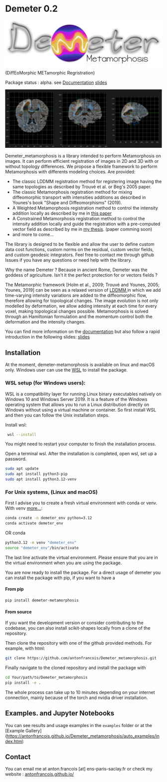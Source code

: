 # Demeter 0.2
![](assets/demeter_logo_darkLight.png)
(DiffEoMorphic METamorphic Regristration)

Package status : alpha. see [Documentation](https://antonfrancois.github.io/Demeter_metamorphosis/)
[slides](https://slides.com/antonfrancois/metamorphosis-presentation-inria)

![LDDMM visualisation on a 3D brain](assets/brain_lddmm_grid.png)

Demeter_metamorphosis is a library intended to perform Metamorphosis on images.
It can perform efficient registration of images in 2D and 3D with or without topology differences.
We propose a flexible framework to perform Metamorphosis with differents modeling
choices. Are provided:
- The classic LDDMM registration method for registering image having the same topologies as described by Trouvé et al. or Beg's 2005 paper.
- The classic Metamorphosis registration method for mixing diffeomorphic transport with intensities additions as described in Younes's book "Shape and Diffeomorphisms" (2019).
- A Weighted Metamorphosis registration method to control the intensity addition locally as described by me in [this paper](https://hal.science/hal-03971473)
- A Constrained Metamorphosis registration method to control the intensity addition locally and guide the registration with a pre-computed vector field as described by me in [my thesis](https://u-paris.fr/theses/detail-dune-these/?id_these=5642). (paper comming soon)
- and more to come...

The library is designed to be flexible and allow the user to define custom data cost functions, custom norms on the residual, custom vector fields, and custom geodesic integrators. Feel
free to contact me through github Issues if you have any questions or need help with the library.

Why the name Demeter ? Because in ancient Rome, Demeter was the goddess of agriculture.
Isn't it the perfect protection for or vectors fields ? 

The Metamorphic framework [Holm et al., 2009; Trouvé and Younes, 2005; Younes, 2019]
can be seen as a relaxed version of [LDDMM ](https://en.wikipedia.org/wiki/Large_deformation_diffeomorphic_metric_mapping)
in which we add time-varying intensity variations
are added to the diffeomorphic flow, therefore allowing for topological changes. The
image evolution is not only modelled by deformation, we allow adding intensity at each
time for every voxel, making topological changes possible. Metamorphosis is solved through
an Hamiltonian formulation and the momentum control both the deformation and the intensity changes.

You can find more information on the [documentation](https://antonfrancois.github.io/Demeter_metamorphosis/)
but also follow a rapid introduction in the following slides:
[slides](https://slides.com/antonfrancois/metamorphosis-presentation-inria)

## Installation
At the moment, demeter-metamorphosis is available on linux and macOS only.
Windows user can use the [WSL](https://learn.microsoft.com/en-us/windows/wsl/about) to install the package.

### WSL setup (for Windows users):

WSL is a compatibility layer for running Linux binary executables natively on Windows 10 and Windows Server 2019. It is a feature of the Windows operating system that allows you to run a Linux distribution directly on Windows without using a virtual machine or container.
So first install WSL and then you can follow the Unix installation steps.

Install wsl:
```bash
 wsl --install
```

You might need to restart your computer to finish the installation process.

Open a terminal wsl. After the installation is completed, open wsl, set up a password. 
 
```bash
sudo apt update
sudo apt install python3-pip
sudo apt install python3.12-venv
```

### For Unix systems, (Linux and macOS)

First I advise you to create a fresh virtual environment with conda or venv. With venv [more...](https://packaging.python.org/en/latest/guides/installing-using-pip-and-virtual-environments/#create-and-use-virtual-environments):

```bash
conda create -n demeter_env python=3.12
conda activate demeter_env
```
OR conda
```bash
python3.12 -m venv "demeter_env"
source "demeter_env"/bin/activate
```
The last line activate the virtual environment. Please ensure that you are in the
virtual environment when you are using the package.

You are now ready to install the package.  For a direct usage of demeter you 
can install the package with pip, if you want to have a 
#### From pip

```bash
pip install demeter-metamorphosis
```

#### From source
If you want the development version or consider contributing to the codebase,
you can also install scikit-shapes locally from a clone of the repository. 

Then clone the repository with one of the github provided methods. For
example, with html:
```bash
git clone https://github.com/antonfrancois/Demeter_metamorphosis.git
```

Finally navigate to the cloned repository and install the package with
```bash
cd Your/path/to/Demeter_metamorphosis
pip install -e .
```
The whole process can take up to 10 minutes depending on your internet connection,
mainly because of the torch and nvidia driver installation. 


## Examples. and Jupyter Notebooks

You can see results and usage examples in the `examples` folder or at the [Example Gallery](https://antonfrancois.github.io/Demeter_metamorphosis/auto_examples/index.html:


## Contact

You can email me at anton.francois [at] ens-paris-saclay.fr or check my website : [antonfrancois.github.io/](antonfrancois.github.io/)
